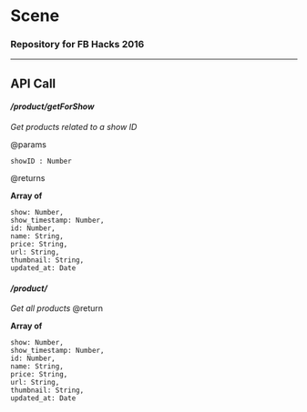 # Scene
### Repository for FB Hacks 2016
---

## API Call

#### */product/getForShow*
*Get products related to a show ID*

@params
```
showID : Number
```

@returns

**Array of**
```
show: Number, 
show_timestamp: Number,
id: Number,
name: String,
price: String,
url: String,
thumbnail: String,
updated_at: Date
```

#### */product/*
*Get all products*
@return 

**Array of**
```
show: Number, 
show_timestamp: Number,
id: Number,
name: String,
price: String,
url: String,
thumbnail: String,
updated_at: Date
```
